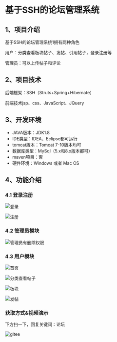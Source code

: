 # 基于SSH的论坛管理系统

## 1、项目介绍

基于SSH的论坛管理系统1拥有两种角色

用户：分类查看板块帖子、发帖、引用帖子，登录注册等

管理员：可以上传帖子和评论


## 2、项目技术

后端框架：SSH（Struts+Spring+Hibernate）

前端技术jsp、css、JavaScript、JQuery

## 3、开发环境

- JAVA版本：JDK1.8
- IDE类型：IDEA、Eclipse都可运行
- tomcat版本：Tomcat 7-10版本均可
- 数据库类型：MySql（5.x和8.x版本都可） 
- maven项目：否
- 硬件环境：Windows 或者 Mac OS


## 4、功能介绍

### 4.1 登录注册

![登录](https://project-images-1256969109.cos.ap-chongqing.myqcloud.com/Typora-Images/202208090947977.jpg)

![注册](https://project-images-1256969109.cos.ap-chongqing.myqcloud.com/Typora-Images/202208090947597.jpg)

### 4.2 管理员模块

![管理员有删除权限](https://project-images-1256969109.cos.ap-chongqing.myqcloud.com/Typora-Images/202208090948865.jpg)

### 4.3 用户模块

![首页](https://project-images-1256969109.cos.ap-chongqing.myqcloud.com/Typora-Images/202208090948233.jpg)

![分类查看帖子](https://project-images-1256969109.cos.ap-chongqing.myqcloud.com/Typora-Images/202208090948047.jpg)

![板块](https://project-images-1256969109.cos.ap-chongqing.myqcloud.com/Typora-Images/202208090948338.jpg)

![发帖](https://project-images-1256969109.cos.ap-chongqing.myqcloud.com/Typora-Images/202208090948072.jpg)

### 获取方式&视频演示

下方扫一下，回复关键词：论坛

![gitee](https://project-images-1256969109.cos.ap-chongqing.myqcloud.com/Typora-Images/202309291447341.png)

